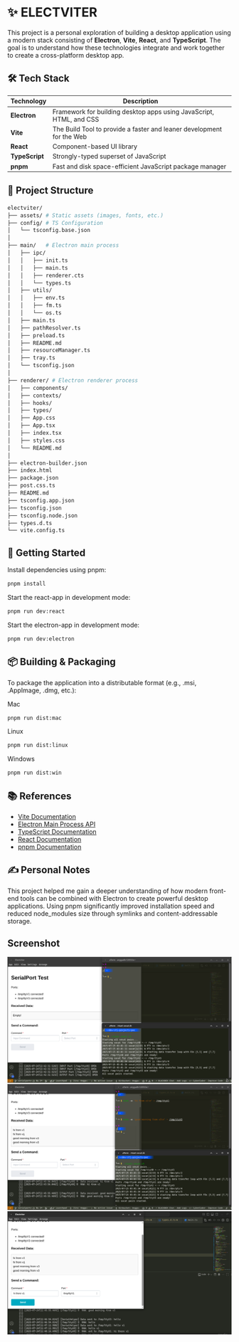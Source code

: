 # ✨ ELECTVITER

This project is a personal exploration of building a desktop application using a modern stack consisting of **Electron**, **Vite**, **React**, and **TypeScript**. The goal is to understand how these technologies integrate and work together to create a cross-platform desktop app.

## 🛠️ Tech Stack

| Technology     | Description                                                           |
| -------------- | --------------------------------------------------------------------- |
| **Electron**   | Framework for building desktop apps using JavaScript, HTML, and CSS   |
| **Vite**       | The Build Tool to provide a faster and leaner development for the Web |
| **React**      | Component-based UI library                                            |
| **TypeScript** | Strongly-typed superset of JavaScript                                 |
| **pnpm**       | Fast and disk space-efficient JavaScript package manager              |

## 📁 Project Structure

```bash
electviter/
├── assets/ # Static assets (images, fonts, etc.)
├── config/ # TS Configuration
│   └── tsconfig.base.json
│
├── main/   # Electron main process
│   ├── ipc/
│   │   ├── init.ts
│   │   ├── main.ts
│   │   ├── renderer.cts
│   │   └── types.ts
│   ├── utils/
│   │   ├── env.ts
│   │   ├── fm.ts
│   │   └── os.ts
│   ├── main.ts
│   ├── pathResolver.ts
│   ├── preload.ts
│   ├── README.md
│   ├── resourceManager.ts
│   ├── tray.ts
│   └── tsconfig.json
│
├── renderer/ # Electron renderer process
│   ├── components/
│   ├── contexts/
│   ├── hooks/
│   ├── types/
│   ├── App.css
│   ├── App.tsx
│   ├── index.tsx
│   ├── styles.css
│   └── README.md
│
├── electron-builder.json
├── index.html
├── package.json
├── post.css.ts
├── README.md
├── tsconfig.app.json
├── tsconfig.json
├── tsconfig.node.json
├── types.d.ts
└── vite.config.ts
```

## 🚀 Getting Started

Install dependencies using pnpm:

```bash
pnpm install
```

Start the react-app in development mode:

```bash
pnpm run dev:react
```

Start the electron-app in development mode:

```bash
pnpm run dev:electron
```

## 📦 Building & Packaging

To package the application into a distributable format (e.g., .msi, .AppImage, .dmg, etc.):

Mac

```bash
pnpm run dist:mac
```

Linux

```bash
pnpm run dist:linux
```

Windows

```bash
pnpm run dist:win
```

## 📚 References

- [Vite Documentation](https://vite.dev/guide/)
- [Electron Main Process API](https://www.electronjs.org/docs/latest/api/app)
- [TypeScript Documentation](https://www.typescriptlang.org/docs/)
- [React Documentation](https://react.dev/)
- [pnpm Documentation](https://pnpm.js.org/docs/)

## ✍️ Personal Notes

This project helped me gain a deeper understanding of how modern front-end tools can be combined with Electron to create powerful desktop applications. Using pnpm significantly improved installation speed and reduced node_modules size through symlinks and content-addressable storage.

## Screenshot

![image info](./showcases/Screenshot_2025-07-25_05-43-31.png)
![image info](./showcases/Screenshot_2025-07-25_05-44-48.png)
![image info](./showcases/Screenshot_2025-07-25_05-49-25.png)
